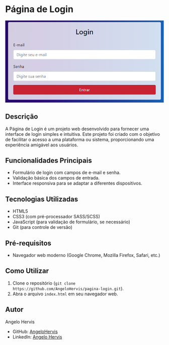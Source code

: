 # Página de Login

![Página de Login](img/projeto.png)

## Descrição
A Página de Login é um projeto web desenvolvido para fornecer uma interface de login simples e intuitiva. Este projeto foi criado com o objetivo de facilitar o acesso a uma plataforma ou sistema, proporcionando uma experiência amigável aos usuários.

## Funcionalidades Principais
- Formulário de login com campos de e-mail e senha.
- Validação básica dos campos de entrada.
- Interface responsiva para se adaptar a diferentes dispositivos.

## Tecnologias Utilizadas
- HTML5
- CSS3 (com pré-processador SASS/SCSS)
- JavaScript (para validação de formulário, se necessário)
- Git (para controle de versão)

## Pré-requisitos
- Navegador web moderno (Google Chrome, Mozilla Firefox, Safari, etc.)

## Como Utilizar
1. Clone o repositório (`git clone https://github.com/AngeloHervis/pagina-login.git`).
2. Abra o arquivo `index.html` em seu navegador web.

## Autor
Angelo Hervis
- GitHub: [AngeloHervis](https://github.com/AngeloHervis)
- LinkedIn: [Angelo Hervis](https://www.linkedin.com/in/angelo-hervis/)
